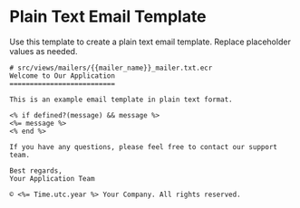 # Plain Text Email Template

Use this template to create a plain text email template. Replace placeholder values as needed.

```ecr
# src/views/mailers/{{mailer_name}}_mailer.txt.ecr
Welcome to Our Application
==========================

This is an example email template in plain text format.

<% if defined?(message) && message %>
<%= message %>
<% end %>

If you have any questions, please feel free to contact our support team.

Best regards,
Your Application Team

© <%= Time.utc.year %> Your Company. All rights reserved.
``` 